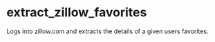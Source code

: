 extract_zillow_favorites
========================

Logs into zillow.com and extracts the details of a given users favorites.
